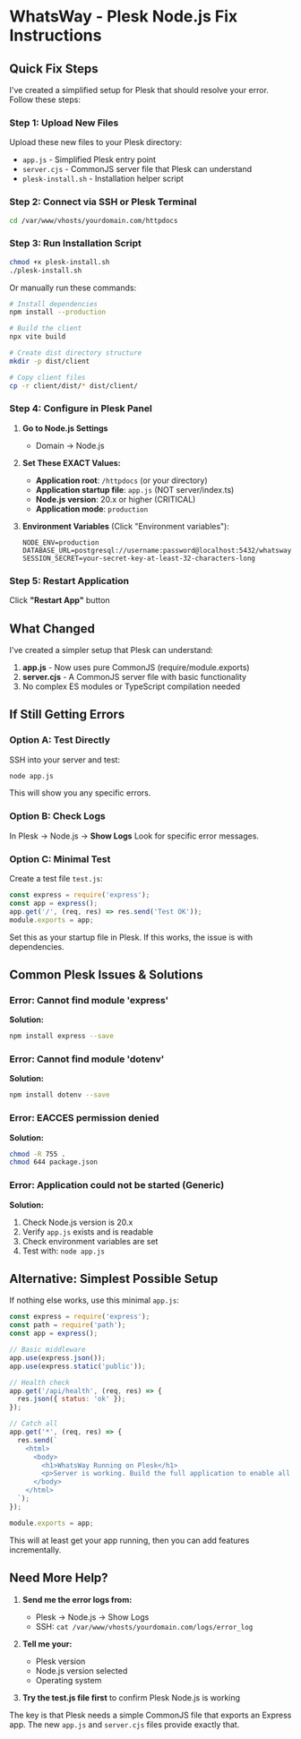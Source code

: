 # WhatsWay - Plesk Node.js Fix Instructions

## Quick Fix Steps

I've created a simplified setup for Plesk that should resolve your error. Follow these steps:

### Step 1: Upload New Files
Upload these new files to your Plesk directory:
- `app.js` - Simplified Plesk entry point
- `server.cjs` - CommonJS server file that Plesk can understand
- `plesk-install.sh` - Installation helper script

### Step 2: Connect via SSH or Plesk Terminal
```bash
cd /var/www/vhosts/yourdomain.com/httpdocs
```

### Step 3: Run Installation Script
```bash
chmod +x plesk-install.sh
./plesk-install.sh
```

Or manually run these commands:
```bash
# Install dependencies
npm install --production

# Build the client
npx vite build

# Create dist directory structure
mkdir -p dist/client

# Copy client files
cp -r client/dist/* dist/client/
```

### Step 4: Configure in Plesk Panel

1. **Go to Node.js Settings**
   - Domain → Node.js

2. **Set These EXACT Values:**
   - **Application root**: `/httpdocs` (or your directory)
   - **Application startup file**: `app.js` (NOT server/index.ts)
   - **Node.js version**: 20.x or higher (CRITICAL)
   - **Application mode**: `production`

3. **Environment Variables** (Click "Environment variables"):
   ```
   NODE_ENV=production
   DATABASE_URL=postgresql://username:password@localhost:5432/whatsway_db
   SESSION_SECRET=your-secret-key-at-least-32-characters-long
   ```

### Step 5: Restart Application
Click **"Restart App"** button

## What Changed

I've created a simpler setup that Plesk can understand:

1. **app.js** - Now uses pure CommonJS (require/module.exports)
2. **server.cjs** - A CommonJS server file with basic functionality
3. No complex ES modules or TypeScript compilation needed

## If Still Getting Errors

### Option A: Test Directly
SSH into your server and test:
```bash
node app.js
```
This will show you any specific errors.

### Option B: Check Logs
In Plesk → Node.js → **Show Logs**
Look for specific error messages.

### Option C: Minimal Test
Create a test file `test.js`:
```javascript
const express = require('express');
const app = express();
app.get('/', (req, res) => res.send('Test OK'));
module.exports = app;
```

Set this as your startup file in Plesk. If this works, the issue is with dependencies.

## Common Plesk Issues & Solutions

### Error: Cannot find module 'express'
**Solution:**
```bash
npm install express --save
```

### Error: Cannot find module 'dotenv'
**Solution:**
```bash
npm install dotenv --save
```

### Error: EACCES permission denied
**Solution:**
```bash
chmod -R 755 .
chmod 644 package.json
```

### Error: Application could not be started (Generic)
**Solution:**
1. Check Node.js version is 20.x
2. Verify `app.js` exists and is readable
3. Check environment variables are set
4. Test with: `node app.js`

## Alternative: Simplest Possible Setup

If nothing else works, use this minimal `app.js`:

```javascript
const express = require('express');
const path = require('path');
const app = express();

// Basic middleware
app.use(express.json());
app.use(express.static('public'));

// Health check
app.get('/api/health', (req, res) => {
  res.json({ status: 'ok' });
});

// Catch all
app.get('*', (req, res) => {
  res.send(`
    <html>
      <body>
        <h1>WhatsWay Running on Plesk</h1>
        <p>Server is working. Build the full application to enable all features.</p>
      </body>
    </html>
  `);
});

module.exports = app;
```

This will at least get your app running, then you can add features incrementally.

## Need More Help?

1. **Send me the error logs from:**
   - Plesk → Node.js → Show Logs
   - SSH: `cat /var/www/vhosts/yourdomain.com/logs/error_log`

2. **Tell me your:**
   - Plesk version
   - Node.js version selected
   - Operating system

3. **Try the test.js file first** to confirm Plesk Node.js is working

The key is that Plesk needs a simple CommonJS file that exports an Express app. The new `app.js` and `server.cjs` files provide exactly that.
